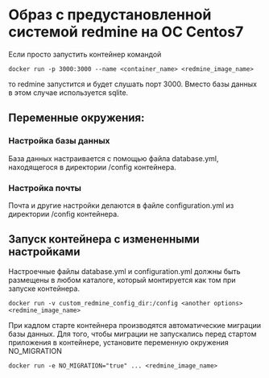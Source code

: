 # Образ с предустановленной системой redmine на ОС Centos7
Если просто запустить контейнер командой
```
docker run -p 3000:3000 --name <container_name> <redmine_image_name>
```
то redmine запустится и будет слушать порт 3000. Вместо базы данных в этом случае используется sqlite.
## Переменные окружения:
### Настройка базы данных
База данных настраивается с помощью файла database.yml, находящегося в директории /config контейнера.

### Настройка почты
Почта и другие настройки делаются в файле configuration.yml из директории /config контейнера.

## Запуск контейнера с измененными настройками
Настроечные файлы database.yml и configuration.yml должны быть размещены в любом каталоге, который монтируется как том при запуске контейнера.
```
docker run -v custom_redmine_config_dir:/config <another options> <redmine_image_name>
```

При кадлом старте контейнера производятся автоматические миграции базы данных. Для того, чтобы миграции не запускались перед стартом приложения в контейнере, установите переменную окружения NO_MIGRATION
```
docker run -e NO_MIGRATION="true" ... <redmine_image_name>
```
